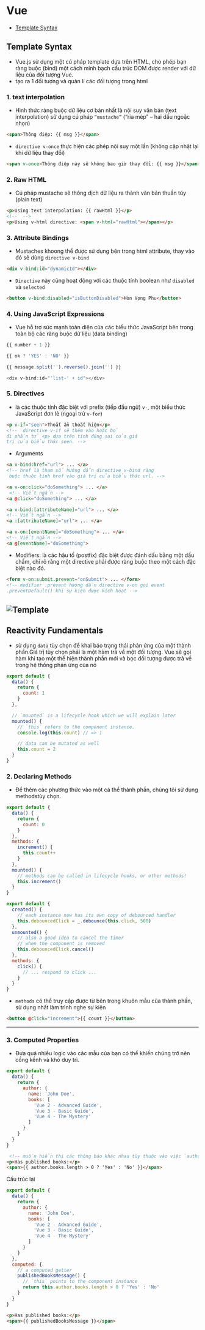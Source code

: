 # Vue
- [Template Syntax](#template-syntax)
## Template Syntax
+ Vue.js sử dụng một cú pháp template dựa trên HTML, cho phép bạn ràng buộc (bind) một cách minh bạch cấu trúc DOM được render với dữ liệu của đối tượng Vue.
+ tạo ra 1 đối tượng và quản lí các đối tượng trong html 
### 1. text interpolation
+ Hình thức ràng buộc dữ liệu cơ bản nhất là nội suy văn bản (text interpolation) sử dụng cú pháp `“mustache”` (“ria mép” – hai dấu ngoặc nhọn)
```html
<span>Thông điệp: {{ msg }}</span>
```
+ `directive v-once` thực hiện các phép nội suy một lần (không cập nhật lại khi dữ liệu thay đổi)
```html
<span v-once>Thông điệp này sẽ không bao giờ thay đổi: {{ msg }}</span>
```
### 2. Raw HTML
+ Cú pháp mustache sẽ thông dịch dữ liệu ra thành văn bản thuần túy (plain text)
``` html
<p>Using text interpolation: {{ rawHtml }}</p>
<!--  -->
<p>Using v-html directive: <span v-html="rawHtml"></span></p>
```
### 3. Attribute Bindings 
+ Mustaches khoong thể được sử dụng bên trong html attribute, thay vào đó sẽ dùng `directive v-bind`
```html
<div v-bind:id="dynamicId"></div>
```
+ `Directive` này cũng hoạt động với các thuộc tính boolean như `disabled` và `selected`
```html
<button v-bind:disabled="isButtonDisabled">Hòn Vọng Phu</button>
```
### 4. Using JavaScript Expressions
+ Vue hỗ trợ sức mạnh toàn diện của các biểu thức JavaScript bên trong toàn bộ các ràng buộc dữ liệu (data binding)
```javascript
{{ number + 1 }}

{{ ok ? 'YES' : 'NO' }}

{{ message.split('').reverse().join('') }}

<div v-bind:id="'list-' + id"></div>
```
### 5. Directives
+  là các thuộc tính đặc biệt với prefix (tiếp đầu ngữ) `v-`, một biểu thức JavaScript đơn lẻ (ngoại trừ `v-for`)
```html
<p v-if="seen">Thoắt ẩn thoắt hiện</p>
<!--  directive v-if sẽ thêm vào hoặc bỏ 
đi phần tử <p> dựa trên tính đúng sai của giá 
trị của biểu thức seen. -->
```
+ Arguments
```html
<a v-bind:href="url"> ... </a>
<!-- href là tham số hướng dẫn directive v-bind ràng
 buộc thuộc tính href vào giá trị của biểu thức url. -->

<a v-on:click="doSomething"> ... </a>
 <!-- Viết ngắn -->
<a @click="doSomething"> ... </a>

<a v-bind:[attributeName]="url"> ... </a>
<!-- Viết ngắn -->
<a :[attributeName]="url"> ... </a>

<a v-on:[eventName]="doSomething"> ... </a>
<!-- Viết ngắn -->
<a @[eventName]="doSomething">

```
+ Modifiers: là các hậu tố (postfix) đặc biệt được đánh dấu bằng một dấu chấm, chỉ rõ rằng một directive phải được ràng buộc theo một cách đặc biệt nào đó.
```html
<form v-on:submit.prevent="onSubmit"> ... </form>
<!-- modifier .prevent hướng dẫn directive v-on gọi event
.preventDefault() khi sự kiện được kích hoạt -->
```
![Template](https://vuejs.org/assets/directive.69c37117.png)
---
## Reactivity Fundamentals
+ sử dụng `data` tùy chọn để khai báo trạng thái phản ứng của một thành phần.Giá trị tùy chọn phải là một hàm trả về một đối tượng. Vue sẽ gọi hàm khi tạo một thể hiện thành phần mới và bọc đối tượng được trả về trong hệ thống phản ứng của nó
```javascript
export default {
  data() {
    return {
      count: 1
    }
  },

  // `mounted` is a lifecycle hook which we will explain later
  mounted() {
    // `this` refers to the component instance.
    console.log(this.count) // => 1

    // data can be mutated as well
    this.count = 2
  }
}
```
### 2. Declaring Methods
+ Để thêm các phương thức vào một cá thể thành phần, chúng tôi sử dụng methodstùy chọn.
```javascript
export default {
  data() {
    return {
      count: 0
    }
  },
  methods: {
    increment() {
      this.count++
    }
  },
  mounted() {
    // methods can be called in lifecycle hooks, or other methods!
    this.increment()
  }
}

```
```javascript
export default {
  created() {
    // each instance now has its own copy of debounced handler
    this.debouncedClick = _.debounce(this.click, 500)
  },
  unmounted() {
    // also a good idea to cancel the timer
    // when the component is removed
    this.debouncedClick.cancel()
  },
  methods: {
    click() {
      // ... respond to click ...
    }
  }
}
```
+ `methods` có thể truy cập được từ bên trong khuôn mẫu của thành phần, sử dụng nhất làm trình nghe sự kiện
```html
<button @click="increment">{{ count }}</button>
```
---
### 3. Computed Properties 
+ Đưa quá nhiều logic vào các mẫu của bạn có thể khiến chúng trở nên cồng kềnh và khó duy trì. 
```javascript
export default {
  data() {
    return {
      author: {
        name: 'John Doe',
        books: [
          'Vue 2 - Advanced Guide',
          'Vue 3 - Basic Guide',
          'Vue 4 - The Mystery'
        ]
      }
    }
  }
}
```
```html
 <!-- muốn hiển thị các thông báo khác nhau tùy thuộc vào việc `author` đã có sách hay chưa -->
<p>Has published books:</p>
<span>{{ author.books.length > 0 ? 'Yes' : 'No' }}</span>
```
Cấu trúc lại
```javascript
export default {
  data() {
    return {
      author: {
        name: 'John Doe',
        books: [
          'Vue 2 - Advanced Guide',
          'Vue 3 - Basic Guide',
          'Vue 4 - The Mystery'
        ]
      }
    }
  },
  computed: {
    // a computed getter
    publishedBooksMessage() {
      // `this` points to the component instance
      return this.author.books.length > 0 ? 'Yes' : 'No'
    }
  }
}
```
```html
<p>Has published books:</p>
<span>{{ publishedBooksMessage }}</span>
```






